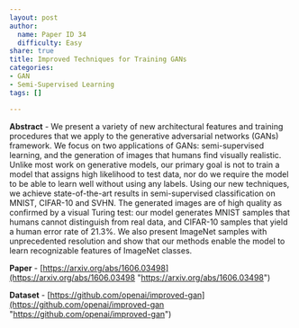 ```yaml
---
layout: post
author:
  name: Paper ID 34
  difficulty: Easy
share: true
title: Improved Techniques for Training GANs
categories:
- GAN
- Semi-Supervised Learning
tags: []

---
```

**Abstract** - We present a variety of new architectural features and training procedures that we apply to the generative adversarial networks (GANs) framework. We focus on two applications of GANs: semi-supervised learning, and the generation of images that humans find visually realistic. Unlike most work on generative models, our primary goal is not to train a model that assigns high likelihood to test data, nor do we require the model to be able to learn well without using any labels. Using our new techniques, we achieve state-of-the-art results in semi-supervised classification on MNIST, CIFAR-10 and SVHN. The generated images are of high quality as confirmed by a visual Turing test: our model generates MNIST samples that humans cannot distinguish from real data, and CIFAR-10 samples that yield a human error rate of 21.3%. We also present ImageNet samples with unprecedented resolution and show that our methods enable the model to learn recognizable features of ImageNet classes.

**Paper** - [https://arxiv.org/abs/1606.03498](https://arxiv.org/abs/1606.03498 "https://arxiv.org/abs/1606.03498")

**Dataset** - [https://github.com/openai/improved-gan](https://github.com/openai/improved-gan "https://github.com/openai/improved-gan")